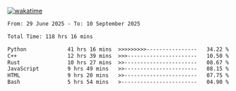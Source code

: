 [![wakatime](https://wakatime.com/badge/user/879aea6b-e969-410f-b0b6-2bb4510bea6f.svg)](https://wakatime.com/@879aea6b-e969-410f-b0b6-2bb4510bea6f)
<!--START_SECTION:waka-->

```txt
From: 29 June 2025 - To: 10 September 2025

Total Time: 118 hrs 16 mins

Python             41 hrs 16 mins  >>>>>>>>>----------------   34.22 %
C++                12 hrs 39 mins  >>>----------------------   10.50 %
Rust               10 hrs 27 mins  >>-----------------------   08.67 %
JavaScript         9 hrs 49 mins   >>-----------------------   08.15 %
HTML               9 hrs 20 mins   >>-----------------------   07.75 %
Bash               5 hrs 54 mins   >------------------------   04.90 %
```

<!--END_SECTION:waka-->

